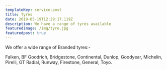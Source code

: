 ```yaml
---
templateKey: service-post
title: Tyres
date: 2019-05-19T12:29:17.119Z
description: We have a range of tyres available
featuredimage: /img/tyre.jpg
featuredpost: true
---
```

We offer a wide range of Branded tyres:-

Falken, BF Goodrich, Bridgestone, Continental, Dunlop, Goodyear, Michelin, Pirelli, GT Radial, Runway, Firestone, General, Toyo.